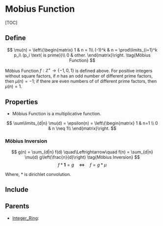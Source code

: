 # Mobius Function

[TOC]

## Define

$$
\mu(n) = \left\{\begin{matrix}
  1 & n = 1\\
  (-1)^k & n = \prod\limits_{i=1}^k p_i\ (p_i \text{ is prime})\\
  0 & other.
\end{matrix}\right.  \tag{Möbius Function}
$$

Möbius Function $f: \mathbb Z^+ \to \{-1, 0, 1\}$ is defined above. For positive integers without square factors, if $n$ has an odd number of different prime factors, then $\mu(n) = -1$; if there are even numbers of of different prime factors, then $\mu(n)=1$.

## Properties

- Möbius Function is a multiplicative function.



$$
\sum\limits_{d|n} \mu(d) = \epsilon(n) = \left\{\begin{matrix}
1 & n=1 \\
0 & n \neq 1\\
\end{matrix}\right.
$$

### Möbius Inversion 

$$
g(n) = \sum_{d|n} f(d) \quad\Leftrightarrow\quad f(n) = \sum_{d|n} \mu(d) g\left(\frac{n}{d}\right)  \tag{Möbius Inversion}
$$
$$
f * \boldsymbol 1 = g  \quad\Leftrightarrow\quad f = g * \mu
$$

Where, $*$ is dirichlet convolution.

## Include

## Parents

- [Integer_Ring](./Integer_Ring.md): 

